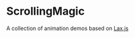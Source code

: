 # ScrollingMagic
A collection of animation demos based on [Lax.js](https://github.com/alexfoxy/lax.js)
